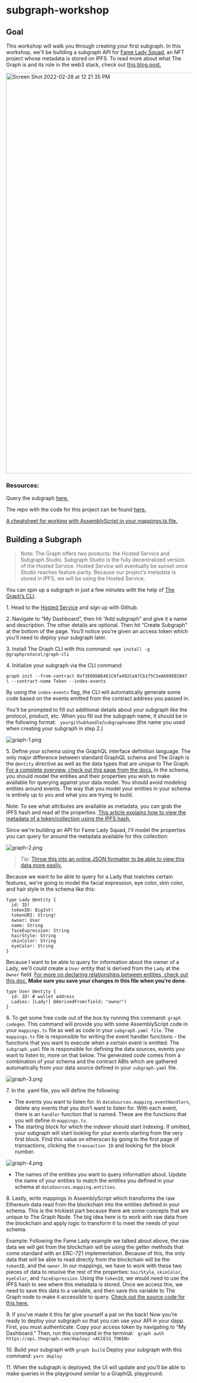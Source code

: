 # subgraph-workshop

## Goal
This workshop will walk you through creating your first subgraph. In this workshop, we'll be building a subgraph API for [Fame Lady Squad](https://opensea.io/collection/fameladysquad), an NFT project whose metadata is stored on IPFS. To read more about what The Graph is and its role in the web3 stack, check out [this blog post.](https://camiinthisthang.hashnode.dev/the-complete-guide-to-getting-started-with-the-graph)

<img width="1092" alt="Screen Shot 2022-02-28 at 12 21 35 PM" src="https://user-images.githubusercontent.com/15346823/156053080-63f9f825-de2b-4eab-b397-af22ea3c4f7b.png">

### Resources:
Query the subgraph [here.](https://thegraph.com/hosted-service/subgraph/camiinthisthang/fameladysquad?query=Example%20query)

The repo with the code for this project can be found [here.](https://github.com/camiinthisthang/fameladysquad-subgraph)

[A cheatsheet for working with AssemblyScript in your mappings.ts file.](https://github.com/camiinthisthang/assemblyscript-cheatsheet-thegraph)

## Building a Subgraph

> Note: The Graph offers two products: the Hosted Service and Subgraph Studio. Subgraph Studio is the fully decentralized version of the Hosted Service. Hosted Service will eventually be sunset once Studio reaches feature parity. Because our project’s metadata is stored in IPFS, we will be using the Hosted Service.

You can spin up a subgraph in just a few minutes with the help of [The Graph’s CLI](https://thegraph.com/docs/en/developer/quick-start/). 

1\. Head to the [Hosted Service](https://thegraph.com/hosted-service/) and sign up with Github. 

2\. Navigate to “My Dashboard”, then hit “Add subgraph” and give it a name and description. The other details are optional. Then hit “Create Subgraph” at the bottom of the page. You’ll notice you’re given an access token which you’ll need to deploy your subgraph later.

3\. Install The Graph CLI with this command: ```npm install -g @graphprotocol/graph-cli```

4\. Initialize your subgraph via the CLI command:
```
graph init --from-contract 0xf3E6DbBE461C6fa492CeA7Cb1f5C5eA660EB1B47 \ --contract-name Token --index-events
```
By using the ```index-events``` flag, the CLI will automatically generate some code based on the events emitted from the contract address you passed in.

You’ll be prompted to fill out additional details about your subgraph like the protocol, product, etc. When you fill out the subgraph name, it should be in the following format: ```
yourgithubhandle```/```subgraphname``` (the name you used when creating your subgraph in step 2.)



![graph-1.png](https://cdn.hashnode.com/res/hashnode/image/upload/v1645858697239/FyaUW8Ksm.png)

5\. Define your schema using the GraphQL interface definition language. The only major difference between standard GraphQL schema and The Graph is the ```@entity``` directive as well as the data types that are unique to The Graph. [For a complete overview, check out this page from the docs.](https://thegraph.com/docs/en/developer/create-subgraph-hosted/#graph-ql-supported-scalars) In the schema, you should model the entities and their properties you wish to make available for querying against your data model. You should avoid modeling entities around events. The way that you model your entities in your schema is entirely up to you and what you are trying to build.

Note: To see what attributes are available as metadata, you can grab the IPFS hash and read all the properties. [This article explains how to view the metadata of a token/collection using the IPFS hash.](https://medium.com/coinmonks/how-to-find-your-nft-on-ipfs-e51bc5e7c8a1#:~:text=Find%20your%20NFT's%20Metadata&text=Look%20for%20a%20function%20called,NFT%20(see%20figure%201).) 

Since we're building an API for Fame Lady Squad, I'll model the properties you can query for around the metadata available for this collection: 

![graph-2.png](https://cdn.hashnode.com/res/hashnode/image/upload/v1645858914498/eWInlJbK8.png)

> Tip: [Throw this into an online JSON formatter to be able to view this data more easily.](https://jsonformatter.curiousconcept.com/#)

Because we want to be able to query for a Lady that matches certain features, we're going to model the facial expression, eye color, skin color, and hair style in the schema like this:

```
type Lady @entity {
  id: ID!
  tokenID: BigInt!
  tokenURI: String! 
  owner: User
  name: String 
  faceExpression: String
  hairStyle: String
  skinColor: String
  eyeColor: String
}
```

Because I want to be able to query for information about the owner of a Lady, we'll could create a ```User``` entity that is derived from the ```Lady``` at the ```Owner``` field. [For more on declaring relationships between entities, check out this doc.](https://thegraph.com/docs/en/developer/create-subgraph-hosted/#graph-ql-supported-scalars) **Make sure you save your changes in this file when you’re done.**

```
type User @entity {
  id: ID! # wallet address 
  Ladies: [Lady!] @derivedFrom(field: "owner")
}
```


6\. To get some free code out of the box by running this command: ```graph codegen```. This command will provide you with some AssemblyScript code in your ```mappings.ts``` file as well as code in your ```subgraph.yaml file```. The ```mappings.ts``` file is responsible for writing the event handler functions - the functions that you want to execute when a certain event is emitted. The ```subgraph.yaml``` file is responsible for defining the data sources, events you want to listen to, more on that below. The generated code comes from a combination of your schema and the contract ABIs which are gathered automatically from your data source defined in your ```subgraph.yaml``` file.  


![graph-3.png](https://cdn.hashnode.com/res/hashnode/image/upload/v1645860201461/H4fCTPvO3.png)

7\. In the .yaml file, you will define the following:
- The events you want to listen for. In ```dataSources.mapping.eventHandlers```, delete any events that you don’t want to listen for. With each event, there is an ```handler``` function that is named. These are the functions that you will define in ```mappings.ts```.
- The starting block for which the indexer should start indexing. If omitted, your subgraph will start looking for your events starting from the very first block. Find this value on etherscan by going to the first page of transactions, clicking the `transaction ID` and looking for the block number.

![graph-4.png](https://cdn.hashnode.com/res/hashnode/image/upload/v1645860335468/uYKoSCS1G.png)
- The names of the entities you want to query information about. Update the name of your entities to match the entities you defined in your schema at ```dataSources.mapping.entities```.

8\. Lastly, write mappings in AssemblyScript which transforms the raw Ethereum data read from the blockchain into the entities defined in your schema. This is the trickiest part because there are some concepts that are unique to The Graph Node. The big idea here is to work with raw data from the blockchain and apply logic to transform it to meet the needs of your schema.

Example: Following the Fame Lady example we talked about above, the raw data we will get from the blockchain will be using the getter methods that come standard with an ERC-721 implementation. Because of this, the only data that will be able to read directly from the blockchain will be the ```tokenID```, and the ```owner```. In our mappings, we have to work with these two pieces of data to resolve the rest of the properties: ```hairStyle```, ```skinColor```, ```eyeColor```, and ```faceExpression```. Using the ```tokenID```, we would need to use the IPFS hash to see where this metadata is stored. Once we access this, we need to save this data to a variable, and then save this variable to The Graph node to make it accessible to query. [Check out the source code for this here.](https://github.com/camiinthisthang/fameladysquad-subgraph)

9\. If you’ve made it this far give yourself a pat on the back! Now you’re ready to deploy your subgraph so that you can use your API in your dapp. First, you must authenticate. Copy your access token by navigating to “My Dashboard.” Then, run this command in the terminal: ```
graph auth https://api.thegraph.com/deploy/ <ACCESS_TOKEN>```

10\. Build your subgraph with ```graph build``` Deploy your subgraph with this command: ```yarn deploy```

11\. When the subgraph is deployed, the UI will update and you’ll be able to make queries in the playground similar to a GraphQL playground. 
